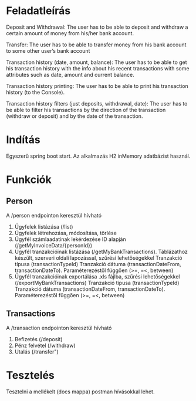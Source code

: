 # Feladatleírás
Deposit and Withdrawal:
The user has to be able to deposit and withdraw a certain amount of money from his/her bank account.

Transfer:
The user has to be able to transfer money from his bank account to some other user’s bank account

Transaction history (date, amount, balance):
The user has to be able to get his transaction history with the info about his recent transactions with some attributes such as date, amount and current balance.

Transaction history printing:
The user has to be able to print his transaction history (to the Console).

Transaction history filters (just deposits, withdrawal, date):
The user has to be able to filter his transactions by the direction of the transaction (withdraw or deposit) and by the date of the transaction.

# Indítás
Egyszerű spring boot start. Az alkalmazás H2 inMemory adatbázist használ.

# Funkciók
## Person
A /person endpointon keresztül hívható
1. Ügyfelek listázása (/list)
2. Ügyfelek létrehozása, módosítása, törlése
3. Ügyfél számlaadatinak lekérdezése ID alapján (/getMyInvoiceData/{personId})
4. Ügyfél tranzakcióinak listázása (/getMyBankTransactions). 
    Táblázathoz készült, szerveri oldali lapozással, szűrési lehetőségekkel
        Tranzakció típusa (transactionTypeId)
        Tranzakció dátuma (transactionDateFrom, transactionDateTo). Paraméterezéstől függően (>=, =<, between)
5. Ügyfél tranzakcióinak exportálása .xls fájlba, szűrési lehetőségekkel (/exportMyBankTransactions)
    Tranzakció típusa (transactionTypeId)
    Tranzakció dátuma (transactionDateFrom, transactionDateTo). Paraméterezéstől függően (>=, =<, between)
## Transactions
A /transaction endpointon keresztül hívható
1. Befizetés (/deposit)
2. Pénz felvétel (/withdraw)
3. Utalás (/transfer")


# Tesztelés
Tesztelni a mellékelt (docs mappa) postman hívásokkal lehet.
